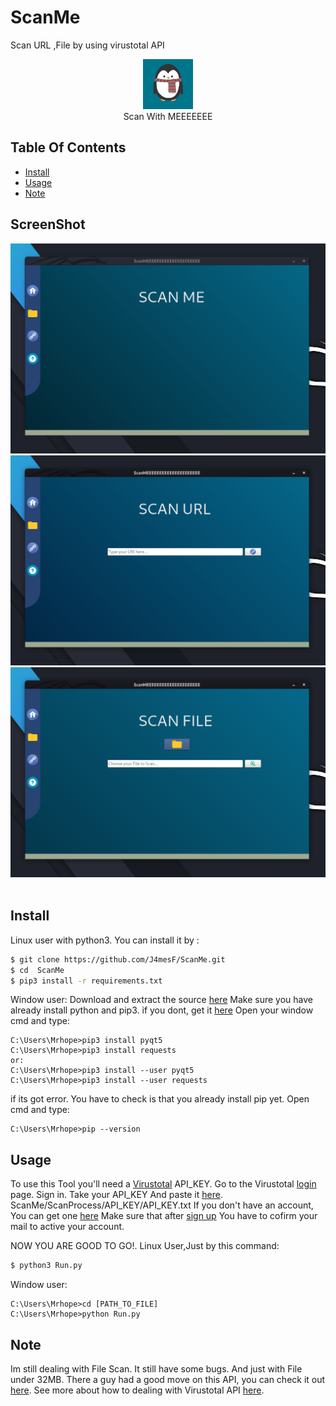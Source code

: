 # ScanMe
Scan URL ,File by using virustotal API

<p align="center">
<img width="80" src="https://github.com/J4mesF/ScanMe/blob/master/img/me.jpg" /><br>
Scan With MEEEEEEE
</p>

## Table Of Contents
- [Install](#install)
- [Usage](#usage)
- [Note](#note)

## ScreenShot
<img src="https://raw.githubusercontent.com/J4mesF/ScanMe/master/img/1.png" /><br>
<img src="https://raw.githubusercontent.com/J4mesF/ScanMe/master/img/3.png" /><br>
<img src="https://raw.githubusercontent.com/J4mesF/ScanMe/master/img/2.png" /><br>
<br>

## Install
Linux user with python3.
You can install it by :
```bash
$ git clone https://github.com/J4mesF/ScanMe.git
$ cd  ScanMe
$ pip3 install -r requirements.txt 
```
Window user:
Download and extract the source [here](https://github.com/J4mesF/ScanMe)
Make sure you have already install python and pip3.
if you dont, get it [here](https://www.python.org/)
Open your window cmd and type:
```
C:\Users\Mrhope>pip3 install pyqt5
C:\Users\Mrhope>pip3 install requests
or:
C:\Users\Mrhope>pip3 install --user pyqt5
C:\Users\Mrhope>pip3 install --user requests
```
if its got error. You have to check is that you already install pip yet. Open cmd and type:
```
C:\Users\Mrhope>pip --version
```

## Usage
To use this Tool you'll need a [Virustotal](https://www.virustotal.com/gui/home) API_KEY.
Go to the Virustotal [login](https://www.virustotal.com/gui/sign-in) page. 
Sign in.
Take your API_KEY 
And paste it [here](https://github.com/J4mesF/ScanMe/blob/master/ScanProcess/API_KEY/API_KEY.txt).  ScanMe/ScanProcess/API_KEY/API_KEY.txt 
If you don't have an account, You can get one [here](https://www.virustotal.com/gui/join-us)
Make sure that after [sign up](https://www.virustotal.com/gui/join-us) You have to cofirm your mail to active your account.

NOW YOU ARE GOOD TO GO!.
Linux User,Just by this command:
```bash
$ python3 Run.py
```
Window user:
```
C:\Users\Mrhope>cd [PATH_TO_FILE]
C:\Users\Mrhope>python Run.py
```
## Note
Im still dealing with File Scan. It still have some bugs.
And just with File under 32MB.
There a guy had a good move on this API, you can check it out [here](https://github.com/tr4cefl0w/virustotal3).
See more about how to dealing with Virustotal API [here](https://developers.virustotal.com/v3.0/reference).

